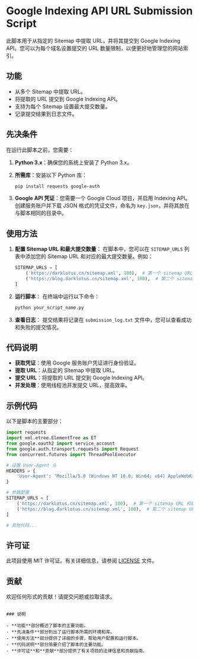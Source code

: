 # Google Indexing API URL Submission Script

此脚本用于从指定的 Sitemap 中提取 URL，并将其提交到 Google Indexing API。您可以为每个域名设置提交的 URL 数量限制，以便更好地管理您的网站索引。

## 功能

- 从多个 Sitemap 中提取 URL。
- 将提取的 URL 提交到 Google Indexing API。
- 支持为每个 Sitemap 设置最大提交数量。
- 记录提交结果到日志文件。

## 先决条件

在运行此脚本之前，您需要：

1. **Python 3.x**：确保您的系统上安装了 Python 3.x。
2. **所需库**：安装以下 Python 库：
   ```bash
   pip install requests google-auth
   ```

3. **Google API 凭证**：您需要一个 Google Cloud 项目，并启用 Indexing API。创建服务账户并下载 JSON 格式的凭证文件，命名为 `key.json`，并将其放在与脚本相同的目录中。

## 使用方法

1. **配置 Sitemap URL 和最大提交数量**：
   在脚本中，您可以在 `SITEMAP_URLS` 列表中添加您的 Sitemap URL 和对应的最大提交数量。例如：
   ```python
   SITEMAP_URLS = [
       ('https://darklotus.cn/sitemap.xml', 100),  # 第一个 sitemap URL 和最大提交数量
       ('https://blog.darklotus.cn/sitemap.xml', 100),  # 第二个 sitemap URL 和最大提交数量
   ]
   ```

2. **运行脚本**：
   在终端中运行以下命令：
   ```bash
   python your_script_name.py
   ```

3. **查看日志**：
   提交结果将记录在 `submission_log.txt` 文件中，您可以查看成功和失败的提交情况。

## 代码说明

- **获取凭证**：使用 Google 服务账户凭证进行身份验证。
- **提取 URL**：从指定的 Sitemap 中提取 URL。
- **提交 URL**：将提取的 URL 提交到 Google Indexing API。
- **并发处理**：使用线程池并发提交 URL，提高效率。

## 示例代码

以下是脚本的主要部分：

```python
import requests
import xml.etree.ElementTree as ET
from google.oauth2 import service_account
from google.auth.transport.requests import Request
from concurrent.futures import ThreadPoolExecutor

# 设置 User-Agent 头
HEADERS = {
    'User-Agent': 'Mozilla/5.0 (Windows NT 10.0; Win64; x64) AppleWebKit/537.36 (KHTML, like Gecko) Chrome/91.0.4472.124 Safari/537.36'
}

# 参数配置
SITEMAP_URLS = [
    ('https://darklotus.cn/sitemap.xml', 100),  # 第一个 sitemap URL 和最大提交数量
    ('https://blog.darklotus.cn/sitemap.xml', 100),  # 第二个 sitemap URL 和最大提交数量
]

# 其他代码...
```

## 许可证

此项目使用 MIT 许可证。有关详细信息，请参阅 [LICENSE](LICENSE) 文件。

## 贡献

欢迎任何形式的贡献！请提交问题或拉取请求。

```

### 说明

- **功能**部分概述了脚本的主要功能。
- **先决条件**部分列出了运行脚本所需的环境和库。
- **使用方法**部分提供了详细的步骤，帮助用户配置和运行脚本。
- **代码说明**部分简要介绍了脚本的主要功能。
- **许可证**和**贡献**部分提供了有关项目的法律信息和贡献指南。

